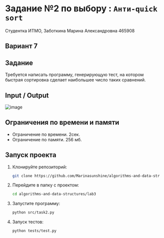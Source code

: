 # Задание №2 по выбору  : `Анти-quick sort`
Студентка ИТМО,  Заботкина Марина Александровна 465908

## Вариант 7

## Задание 
 Требуется написать программу, генерирующую
 тест, на котором быстрая сортировка сделает наибольшее число таких сравнений.

## Input / Output 

![image](https://github.com/user-attachments/assets/b74d6927-69d6-4c91-a5d2-ac38133d7d91)

## Ограничения по времени и памяти

- Ограничение по времени. 2сек.
- Ограничение по памяти. 256 мб.

## Запуск проекта
1. Клонируйте репозиторий:
   ```bash
   git clone https://github.com/Marinasunshine/algorithms-and-data-structures.git
   ```
2. Перейдите в папку с проектом:
   ```bash
   cd algorithms-and-data-structures/lab3
   ```
3. Запустите программу:
   ```bash
   python src/task2.py
   ```

4. Запуск тестов:
   ```bash
   python tests/test.py
   ```

